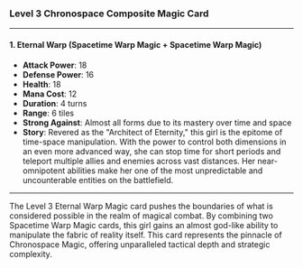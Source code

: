 ### Level 3 Chronospace Composite Magic Card

---

#### 1. Eternal Warp (Spacetime Warp Magic + Spacetime Warp Magic)

- **Attack Power**: 18
- **Defense Power**: 16
- **Health**: 18
- **Mana Cost**: 12
- **Duration**: 4 turns
- **Range**: 6 tiles
- **Strong Against**: Almost all forms due to its mastery over time and space
- **Story**: Revered as the "Architect of Eternity," this girl is the epitome of time-space manipulation. With the power to control both dimensions in an even more advanced way, she can stop time for short periods and teleport multiple allies and enemies across vast distances. Her near-omnipotent abilities make her one of the most unpredictable and uncounterable entities on the battlefield.

---

The Level 3 Eternal Warp Magic card pushes the boundaries of what is considered possible in the realm of magical combat. By combining two Spacetime Warp Magic cards, this girl gains an almost god-like ability to manipulate the fabric of reality itself. This card represents the pinnacle of Chronospace Magic, offering unparalleled tactical depth and strategic complexity.